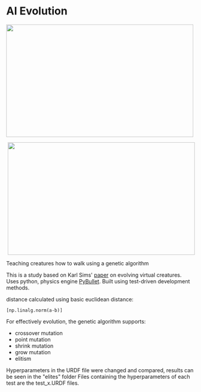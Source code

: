 # AI Evolution
<p align="left">
<img src="https://user-images.githubusercontent.com/84393679/215149585-4282f01c-dd29-417b-a5ee-79723172fb86.png" width=500 height=300>
</p>
<p align="right">
<img src="https://user-images.githubusercontent.com/84393679/215149709-75aa0723-a8f8-48b6-b397-c743f597620e.png" width=500 height=300>
</p>


Teaching creatures how to walk using a genetic algorithm 

This is a study based on Karl Sims' <a href="https://www.karlsims.com/papers/siggraph94.pdf">paper</a> on evolving virtual creatures. 
Uses python, physics engine <a href="https://pybullet.org/wordpress/">PyBullet</a>. Built using test-driven development methods. 

distance calculated using basic euclidean distance:
```
[np.linalg.norm(a-b)]
 ```
 
For effectively evolution, the genetic algorithm supports: 
 * crossover mutation
 * point mutation
 * shrink mutation 
 * grow mutation 
 * elitism 

Hyperparameters in the URDF file were changed and compared, results can be seen in the "elites" folder
Files containing the hyperparameters of each test are the test_x.URDF files. 
